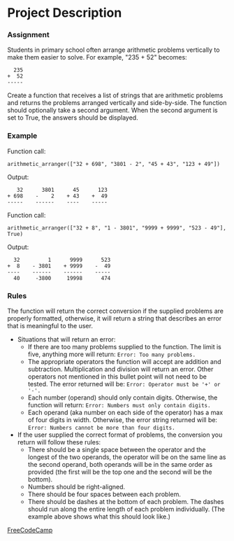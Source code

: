 # Project Description

### Assignment

Students in primary school often arrange arithmetic problems vertically to make them easier to solve. For example, "235 + 52" becomes:
```
  235
+  52
-----
```
Create a function that receives a list of strings that are arithmetic problems and returns the problems arranged vertically and side-by-side. The function should optionally take a second argument. When the second argument is set to True, the answers should be displayed.

### Example
Function call:
```
arithmetic_arranger(["32 + 698", "3801 - 2", "45 + 43", "123 + 49"])
```
Output:
```
   32      3801      45      123
+ 698    -    2    + 43    +  49
-----    ------    ----    -----
```

Function call:
```
arithmetic_arranger(["32 + 8", "1 - 3801", "9999 + 9999", "523 - 49"], True)
```
Output:
```
  32         1      9999      523
+  8    - 3801    + 9999    -  49
----    ------    ------    -----
  40     -3800     19998      474
```

### Rules

The function will return the correct conversion if the supplied problems are properly formatted, otherwise, it will return a string that describes an error that is meaningful to the user.
* Situations that will return an error:
  * If there are too many problems supplied to the function. The limit is five, anything more will return:
  `Error: Too many problems.`
  * The appropriate operators the function will accept are addition and subtraction. Multiplication and division will return an error. Other operators not mentioned in this bullet point will not need to be tested. The error returned will be:
  `Error: Operator must be '+' or '-'.`
  * Each number (operand) should only contain digits. Otherwise, the function will return: 
  `Error: Numbers must only contain digits.`
  * Each operand (aka number on each side of the operator) has a max of four digits in width. Otherwise, the error string returned will be:
  `Error: Numbers cannot be more than four digits.`
* If the user supplied the correct format of problems, the conversion you return will follow these rules:
  * There should be a single space between the operator and the longest of the two operands, the operator will be on the same line as the second operand, both operands will be in the same order as provided (the first will be the top one and the second will be the bottom).
  * Numbers should be right-aligned.
  * There should be four spaces between each problem.
  * There should be dashes at the bottom of each problem. The dashes should run along the entire length of each problem individually. (The example above shows what this should look like.)
<!-- -->
[FreeCodeCamp](https://www.freecodecamp.org/learn/scientific-computing-with-python/scientific-computing-with-python-projects/arithmetic-formatter)